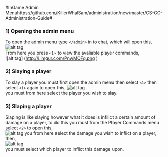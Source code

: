 #InGame Admin Menuhttps://github.com/KillerWhalSam/administration/new/master/CS-GO-Administration-Guide#

### 1) Opening the admin menu
To open the admin menu type `</admin>` in to chat, which will open this,   
![alt tag](http://i.imgur.com/HscEB2o.png)    
From here you press `<1>` to view the avaliable player commands,   
![alt tag] (http://i.imgur.com/PnwMOFq.png )

### 2) Slaying a player
To slay a player you must first open the admin menu then select `<1>` then select `<1>` again to open this,
![alt tag](http://i.imgur.com/9HVrzkH.png)   
you must from here select the player you wish to slay.

### 3) Slaping a player
Slaping is like slaying however what it does is infilict a certain amount of damage on a player, to do this you must from
the Player Commands menu select `<2>` to open this,     
![alt tag](http://i.imgur.com/oqEe5DL.png)
you from here select the damage you wish to inflict on a player, then,    
![alt tag](http://i.imgur.com/oAyv0oP.png)   
you must select which player to inflict this damage upon.
